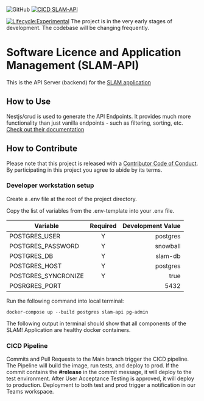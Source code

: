![GitHub](https://img.shields.io/github/license/bcgov/citz-imb)
[![CICD SLAM-API](https://github.com/bcgov/citz-imb-slam-api/actions/workflows/CICD.yml/badge.svg)](https://github.com/bcgov/citz-imb-slam-api/actions/workflows/CICD.yml)

[![Lifecycle:Experimental](https://img.shields.io/badge/Lifecycle-Experimental-339999)](<Redirect-URL>)
The project is in the very early stages of development. The codebase will be changing frequently.


# Software Licence and Application Management (SLAM-API)
This is the API Server (backend) for the [SLAM application](https://github.com/bcgov/citz-imb-slam-app)

## How to Use
Nestjs/crud is used to generate the API Endpoints.  It provides much more functionality than just vanilla endpoints - such as filtering, sorting, etc.  [Check out their documentation](https://github.com/nestjsx/crud/wiki/Requests)
## How to Contribute

Please note that this project is released with a [Contributor Code of Conduct](Code_of_Conduct.md). By participating in this project you agree to abide by its terms.

### Developer workstation setup

Create a .env file at the root of the project directory.

Copy the list of variables from the .env-template into your .env file.

| Variable          | Required  | Development Value     |
|-------------------|:---------:|----------------------:|
| POSTGRES_USER     | Y         | postgres              |
| POSTGRES_PASSWORD | Y         | snowball              |
| POSTGRES_DB       | Y         | slam-db               |
| POSTGRES_HOST     | Y         | postgres              |
| POSTGRES_SYNCRONIZE | Y       | true                  |
| POSRGRES_PORT     |           | 5432                  |

Run the following command into local terminal:

```
docker-compose up --build postgres slam-api pg-admin
```
The following output in terminal should show that all components of the SLAM! Application are healthy docker containers.

### CICD Pipeline
 Commits and Pull Requests to the Main branch trigger the CICD pipeline.  The Pipeline will build the image, run tests, and deploy to prod.  If the commit contains the __#release__ in the commit message, it will deploy to the test environment.  After User Acceptance Testing is approved, it will deploy to production.  Deployment to both test and prod trigger a notification in our Teams workspace.